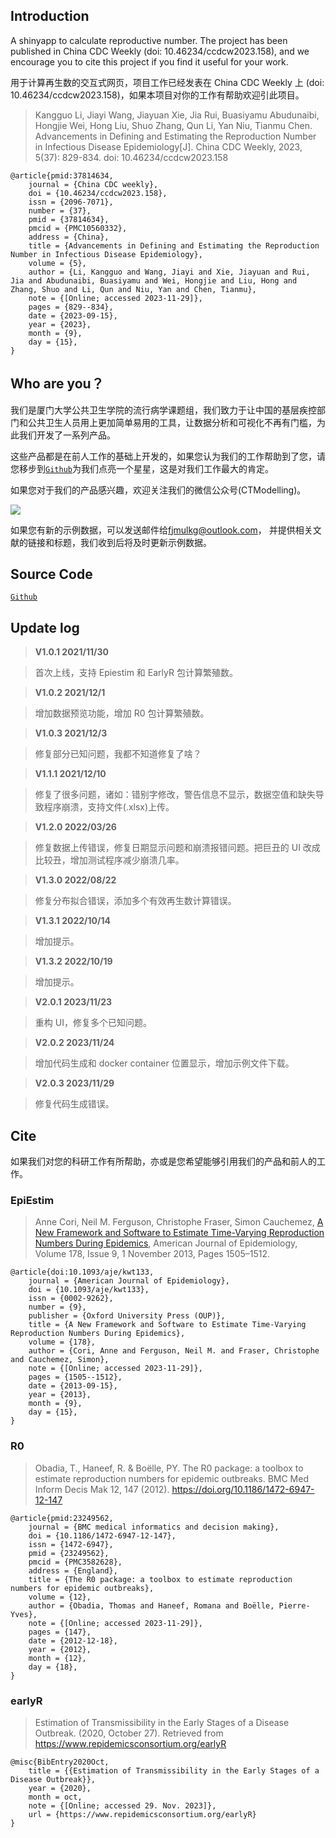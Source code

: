## Introduction

A shinyapp to calculate reproductive number. The project has been published in China CDC Weekly (doi: 10.46234/ccdcw2023.158), and we encourage you to cite this project if you find it useful for your work.

用于计算再生数的交互式网页，项目工作已经发表在 China CDC Weekly 上 (doi: 10.46234/ccdcw2023.158)，如果本项目对你的工作有帮助欢迎引此项目。

> Kangguo Li, Jiayi Wang, Jiayuan Xie, Jia Rui, Buasiyamu Abudunaibi, Hongjie Wei, Hong Liu, Shuo Zhang, Qun Li, Yan Niu, Tianmu Chen. Advancements in Defining and Estimating the Reproduction Number in Infectious Disease Epidemiology[J]. China CDC Weekly, 2023, 5(37): 829-834. doi: 10.46234/ccdcw2023.158

```
@article{pmid:37814634,
	journal = {China CDC weekly},
	doi = {10.46234/ccdcw2023.158},
	issn = {2096-7071},
	number = {37},
	pmid = {37814634},
	pmcid = {PMC10560332},
	address = {China},
	title = {Advancements in Defining and Estimating the Reproduction Number in Infectious Disease Epidemiology},
	volume = {5},
	author = {Li, Kangguo and Wang, Jiayi and Xie, Jiayuan and Rui, Jia and Abudunaibi, Buasiyamu and Wei, Hongjie and Liu, Hong and Zhang, Shuo and Li, Qun and Niu, Yan and Chen, Tianmu},
	note = {[Online; accessed 2023-11-29]},
	pages = {829--834},
	date = {2023-09-15},
	year = {2023},
	month = {9},
	day = {15},
}
```

## Who are you？

我们是厦门大学公共卫生学院的流行病学课题组，我们致力于让中国的基层疾控部门和公共卫生人员用上更加简单易用的工具，让数据分析和可视化不再有门槛，为此我们开发了一系列产品。

这些产品都是在前人工作的基础上开发的，如果您认为我们的工作帮助到了您，请您移步到[`Github`](https://github.com/xmusphlkg/RNCal)为我们点亮一个星星，这是对我们工作最大的肯定。

如果您对于我们的产品感兴趣，欢迎关注我们的微信公众号(CTModelling)。

![](https://ctmodelling.oss-cn-beijing.aliyuncs.com/wechat.jpg)

如果您有新的示例数据，可以发送邮件给[fjmulkg@outlook.com](mailto:fjmulkg@outlook.com)， 并提供相关文献的链接和标题，我们收到后将及时更新示例数据。

## Source Code

[`Github`](https://github.com/xmusphlkg/RNCal)

## Update log

> **V1.0.1 2021/11/30**

> 首次上线，支持 Epiestim 和 EarlyR 包计算繁殖数。

> **V1.0.2 2021/12/1**

> 增加数据预览功能，增加 R0 包计算繁殖数。

> **V1.0.3 2021/12/3**

> 修复部分已知问题，我都不知道修复了啥？

> **V1.1.1 2021/12/10**

> 修复了很多问题，诸如：错别字修改，警告信息不显示，数据空值和缺失导致程序崩溃，支持文件(.xlsx)上传。

> **V1.2.0 2022/03/26**

> 修复数据上传错误，修复日期显示问题和崩溃报错问题。把巨丑的 UI 改成比较丑，增加测试程序减少崩溃几率。

> **V1.3.0 2022/08/22**

> 修复分布拟合错误，添加多个有效再生数计算错误。

> **V1.3.1 2022/10/14**

> 增加提示。

> **V1.3.2 2022/10/19**

> 增加提示。

> **V2.0.1 2023/11/23**

> 重构 UI，修复多个已知问题。

> **V2.0.2 2023/11/24**

> 增加代码生成和 docker container 位置显示，增加示例文件下载。

> **V2.0.3 2023/11/29**

> 修复代码生成错误。

## Cite

如果我们对您的科研工作有所帮助，亦或是您希望能够引用我们的产品和前人的工作。

### EpiEstim

> Anne Cori, Neil M. Ferguson, Christophe Fraser, Simon Cauchemez, [A New Framework and Software to Estimate Time-Varying Reproduction Numbers During Epidemics](https://doi.org/10.1093/aje/kwt133), American Journal of Epidemiology, Volume 178, Issue 9, 1 November 2013, Pages 1505–1512.

```
@article{doi:10.1093/aje/kwt133,
	journal = {American Journal of Epidemiology},
	doi = {10.1093/aje/kwt133},
	issn = {0002-9262},
	number = {9},
	publisher = {Oxford University Press (OUP)},
	title = {A New Framework and Software to Estimate Time-Varying Reproduction Numbers During Epidemics},
	volume = {178},
	author = {Cori, Anne and Ferguson, Neil M. and Fraser, Christophe and Cauchemez, Simon},
	note = {[Online; accessed 2023-11-29]},
	pages = {1505--1512},
	date = {2013-09-15},
	year = {2013},
	month = {9},
	day = {15},
}
```

### R0

> Obadia, T., Haneef, R. & Boëlle, PY. The R0 package: a toolbox to estimate reproduction numbers for epidemic outbreaks. BMC Med Inform Decis Mak 12, 147 (2012). https://doi.org/10.1186/1472-6947-12-147

```
@article{pmid:23249562,
	journal = {BMC medical informatics and decision making},
	doi = {10.1186/1472-6947-12-147},
	issn = {1472-6947},
	pmid = {23249562},
	pmcid = {PMC3582628},
	address = {England},
	title = {The R0 package: a toolbox to estimate reproduction numbers for epidemic outbreaks},
	volume = {12},
	author = {Obadia, Thomas and Haneef, Romana and Boëlle, Pierre-Yves},
	note = {[Online; accessed 2023-11-29]},
	pages = {147},
	date = {2012-12-18},
	year = {2012},
	month = {12},
	day = {18},
}
```

### earlyR

> Estimation of Transmissibility in the Early Stages of a Disease Outbreak. (2020, October 27). Retrieved from https://www.repidemicsconsortium.org/earlyR

```
@misc{BibEntry2020Oct,
	title = {{Estimation of Transmissibility in the Early Stages of a Disease Outbreak}},
	year = {2020},
	month = oct,
	note = {[Online; accessed 29. Nov. 2023]},
	url = {https://www.repidemicsconsortium.org/earlyR}
}
```
